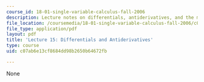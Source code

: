 ```yaml
---
course_id: 18-01-single-variable-calculus-fall-2006
description: Lecture notes on differentials, antiderivatives, and the method of substitution.
file_location: /coursemedia/18-01-single-variable-calculus-fall-2006/c07ab6e13cf8684dd98b2650b64672fb_lec15.pdf
file_type: application/pdf
layout: pdf
title: 'Lecture 15: Differentials and Antiderivatives'
type: course
uid: c07ab6e13cf8684dd98b2650b64672fb

---
```

None